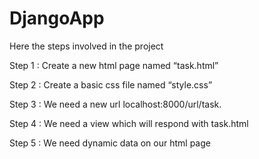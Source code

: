 # DjangoApp

Here the steps involved in the project

Step 1 : Create a new html page named “task.html”

Step 2 : Create a basic css file named “style.css”

Step 3 : We need a new url localhost:8000/url/task.

Step 4 : We need a view which will respond with task.html

Step 5 : We need dynamic data on our html page
